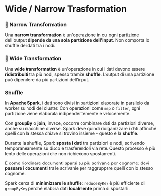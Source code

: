 # Wide / Narrow Trasformation

### 🔹 Narrow Transformation

Una **narrow transformation** è un'operazione in cui ogni partizione dell'output **dipende da una sola partizione dell'input**. Non comporta lo shuffle dei dati tra i nodi.

### 🔸 Wide Transformation

Una **wide transformation** è un'operazione in cui i dati devono essere **ridistribuiti** tra più nodi, spesso tramite **shuffle**. L’output di una partizione può dipendere da più partizioni dell’input.

### Shuffle

In **Apache Spark**, i dati sono divisi in partizioni elaborate in parallelo da worker su nodi del cluster. Con operazioni come `map` o `filter`, ogni partizione viene elaborata indipendentemente e velocemente.

Con **groupBy** o **join**, invece, occorre combinare dati da partizioni diverse, anche su macchine diverse. Spark deve quindi riorganizzare i dati affinché quelli con la stessa chiave si trovino insieme - questo è la **shuffle**.

Durante la shuffle, Spark **sposta i dati** tra partizioni e nodi, scrivendo temporaneamente su disco e trasferendoli via rete. Questo processo è più lento delle operazioni che non richiedono spostamenti.

È come riordinare documenti sparsi su più scrivanie per cognome: devi **passare i documenti** tra le scrivanie per raggruppare quelli con lo stesso cognome.

Spark cerca di **minimizzare le shuffle**: `reduceByKey` è più efficiente di `groupByKey` perché elabora dati **localmente** prima di spostarli.
